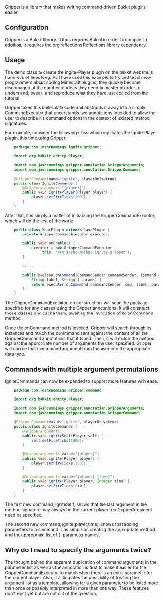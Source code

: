 Gripper is a library that makes writing command-driven Bukkit plugins easier.

Configuration
-------------

Gripper is a Bukkit library. It thus requires Bukkit in order to compile. In addition,
it requires the org.reflections Reflections library dependency.

Usage
-----

The demo class to create the Ingite-Player plugin on the bukkit website is hundreds of
lines long. As I have used this example to try and teach new programmers about coding
Minecraft plugins, they quickly become discouraged at the number of ideas they need to master in order to understand, tweak, and reproduce what they have just copied from
the tutorial.

Gripper takes this boilerplate code and abstracts it away into a simple CommandExecutor
that understands two annotations intended to allow the user to describe his command
options in the context of isolated method signatures.

For example, consider the following class which replicates the Ignite-Player plugin, this
time using Gripper:

```java
	package com.joshcummings.ignite.gripper;
	
	import org.bukkit.entity.Player;
	
	import com.joshcummings.gripper.annotation.GripperArguments;
	import com.joshcummings.gripper.annotation.GripperCommand;
	
	@GripperCommand(name="ignite", playerOnly=true)
	public class IgniteCommands {
		@GripperArguments("{player}")
		public void ignitePlayer(Player player) {
			player.setFireTicks(1000);
		}
	}
```

After that, it is simply a matter of initializing the GripperCommandExecutor, which
will do the rest of the work:

```java
	public class YourPlugin extends JavaPlugin {
		private GripperCommandExecutor executor;

		public void onEnable() {
			executor = new GripperCommandExecutor
				(this, "com.joshcummings.ignite.gripper");
		}	
	
		// ...
	
		public boolean onCommand(CommandSender commandSender, Command cmd,
			String label, String[] params) {
			return executor.onCommmand(commmandSender, cmd, label, params);
		}
	}
```

The GripperCommandExecutor, on construction, will scan the package specified for any
classes using the Gripper annotations. It will construct those classes and cache them,
awaiting the invocation of its onCommand method.

Once the onCommand method is invoked, Gripper will search through its instances and match
the commmand sent against the content of all the GripperCommand annotations that it found.
Then, it will match the method against the appropriate number of arguments the user
specified. Gripper will coerce that commmand argument from the user into the appropriate
data type.

Commands with multiple argument permutations
--------------------------------------------

IgniteCommands can now be expanded to support more features with ease:

```java
	package com.joshcummings.gripper.command;
	
	import org.bukkit.entity.Player;
	
	import com.joshcummings.gripper.annotation.GripperArguments;
	import com.joshcummings.gripper.annotation.GripperCommand;
	
	@GripperCommand(value="ignite", playerOnly=true)
	public class IgniteCommands {
		@GripperArguments
		public void igniteSelf(Player self) {
			self.setFireTicks(1000);
		}
		
		@GripperArguments(value="{player}")
		public void ignite(Player player) {
			player.setFireTicks(1000);
		}
	
		@GripperArguments(value="{player} {time}")
		public void ignite(Player player, Integer time) {
			player.setFireTicks(time);
		}
	}
```

The first new command, igniteSelf, shows that the last argument in the method signature may always be
the current player; no GripperArgument need be specified.

The second new command, ignite(player,time), shows that adding parameters to a command
is as simple as creating the appropriate method and the appropriate list of {}
parameter names.

Why do I need to specify the arguments twice?
---------------------------------------------

The thought behind the apparent duplication of command arguments in the parameter list as
well as the annotation is first to make it easier for the GripperCommandExecutor to match
when there is an extra parameter for the current player. Also, it anticipates the 
possibility of treating the argument list as a template, allowing for a given parameter
to be listed more than once or possibly interpreted in more than one way. These features
don't exist yet but are not out of the question.


